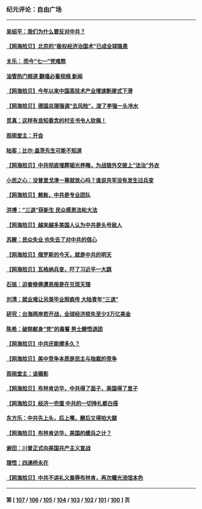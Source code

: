 ### 纪元评论：自由广场
---
#### [吴绍平：我们为什么要反对中共？](../../pages/nsc993/n14027674.md?07060330) 
#### [【网海拾贝】北京的“极权经济治国术”已成全球隐患](../../pages/nsc993/n14027923.md?07060330) 
#### [关乐： 而今“七一”党难熬](../../pages/nsc993/n14027325.md?07060330) 
#### [油管热门频道 翻墙必看视频 新闻](ok?07060330)
#### [【网海拾贝】今年以来中国高技术产业增速断崖式下滑](../../pages/nsc993/n14027114.md?07060330) 
#### [【网海拾贝】德国总理强调“去风险”，泼了李强一头冷水](../../pages/nsc993/n14026680.md?07060330) 
#### [觅真：这样有良知善念的村支书令人钦佩！](../../pages/nsc993/n14026467.md?07060330) 
#### [观雨堂主：开会](../../pages/nsc993/n14026463.md?07060330) 
#### [陆客：比尔·盖茨先生可能不知道](../../pages/nsc993/n14026461.md?07060330) 
#### [【网海拾贝】中共彻底埋葬韬光养晦，为战狼外交披上“法治”外衣](../../pages/nsc993/n14026258.md?07060330) 
#### [小民之心：没普里戈津一尊就放心吗？谁说共军没有发生过兵变](../../pages/nsc993/n14026246.md?07060330) 
#### [【网海拾贝】赖账，中共是专业团队](../../pages/nsc993/n14025929.md?07060330) 
#### [洪博：“三退”获新生 民众感恩法轮大法](../../pages/nsc993/n14024094.md?07060330) 
#### [【网海拾贝】越来越多美国人认为中共是头号敌人](../../pages/nsc993/n14024091.md?07060330) 
#### [苏醒：民众失业 也失去了对中共的信心](../../pages/nsc993/n14024060.md?07060330) 
#### [【网海拾贝】俄罗斯的今天，就是中共的明天](../../pages/nsc993/n14023393.md?07060330) 
#### [【网海拾贝】瓦格纳兵变，吓了习近平一大跳](../../pages/nsc993/n14023012.md?07060330) 
#### [石铭：迫害修佛遭恶报是在兑现天理](../../pages/nsc993/n14022866.md?07060330) 
#### [刘清：就业难让另类毕业照疯传 大陆青年“三退”](../../pages/nsc993/n14022841.md?07060330) 
#### [研究：台海两岸若开战，全球经济损失至少3万亿美金](../../pages/nsc993/n14022824.md?07060330) 
#### [陈希：破除献身“党”的毒誓 男士醒悟退团](../../pages/nsc993/n14022289.md?07060330) 
#### [【网海拾贝】中共还能撑多久？](../../pages/nsc993/n14022287.md?07060330) 
#### [【网海拾贝】美中竞争本质是民主与独裁的竞争](../../pages/nsc993/n14022006.md?07060330) 
#### [观雨堂主：谈摄影](../../pages/nsc993/n14021981.md?07060330) 
#### [【网海拾贝】布林肯访华，中共得了面子，美国得了里子](../../pages/nsc993/n14021440.md?07060330) 
#### [【网海拾贝】经济一完蛋 中共的一切挣扎都白搭](../../pages/nsc993/n14021000.md?07060330) 
#### [东方乐：中共先上头，后上嘴，醒后又得拍大腿](../../pages/nsc993/n14021021.md?07060330) 
#### [【网海拾贝】布林肯访华，美国的缓兵之计？](../../pages/nsc993/n14020214.md?07060330) 
#### [谢田：川普正式向美国共产主义宣战](../../pages/nsc993/n14019485.md?07060330) 
#### [理悟：四通桥永在](../../pages/nsc993/n14019481.md?07060330) 
#### [【网海拾贝】中共不讲礼义羞辱布林肯，再次曝光流氓本色](../../pages/nsc993/n14019447.md?07060330) 

---
#### 第 [ [107](./107.md?07060330) / [106](./106.md?07060330) / [105](./105.md?07060330) / [104](./104.md?07060330) / [103](./103.md?07060330) / [102](./102.md?07060330) / [101](./101.md?07060330) / [100](./100.md?07060330) ] 页
